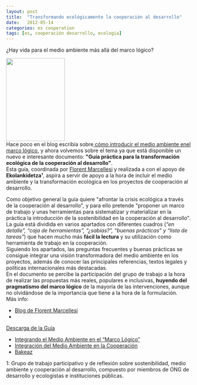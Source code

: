 ```yaml
---
layout: post
title:  "Transformando ecológicamente la cooperación al desarrollo"
date:   2012-05-14
categories: es cooperation
tags: [es, cooperación desarrollo, ecologia]
---
```

¿Hay vida para el medio ambiente más allá del marco lógico?

<a href="https://github.com/IzaroBlog/IzaroBlog.github.io/raw/main/_materials/Guiapracticatransformacionecologica.pdf"><img class="alignleft" src="http://florentmarcellesi.files.wordpress.com/2012/05/guia_practica_coop_eco_cast_portada-medium.jpg?w=604" alt="" width="160" height="226"></a>  
Hace poco en el blog escribía sobre<a title="Integrando el Medio Ambiente en el “Marco&nbsp;Lógico”" href="https://izaroblog.github.io/es/cooperation/2012/03/05/MAmarcologico.html" target="_blank"> cómo introducir el medio ambiente enel marco lógico</a>, y ahora volvemos sobre el tema ya que está disponible un nuevo e interesante documento: **"Guía práctica para la transformación ecológica de la cooperación al desarrollo"**.  
Esta guía, coordinada por <a href="http://florentmarcellesi.wordpress.com/acerca-de/" target="_blank">Florent Marcellesi</a> y realizada a con el apoyo de **Ekolankidetza¹**, aspira a servir de apoyo a la hora de incluir el medio ambiente y la transformación ecológica en los proyectos de cooperación al desarrollo.  

Como objetivo general la guía quiere "afrontar la crisis ecológica a través de la cooperación al desarrollo", y para ello pretende "proponer un marco de trabajo y unas herramientas para sistematizar y materializar en la práctica la introducción de la sostenibilidad en la cooperación al desarrollo".  
La guía está dividida en varios apartados con diferentes cuadros (*“en detalle”, “caja de herramientas”, “¿sabías?”, “buenas prácticas” y “lista de tareas”*) que hacen mucho más **fácil la lectura** y su utilización como herramienta de trabajo en la cooperación.   
Siguiendo los apartados, las preguntas frecuentes y buenas prácticas se consigue integrar una visión transformadora del medio ambiente en los proyectos, además de conocer las principales referencias, textos legales y políticas internacionales más destacadas.   
En el documento se percibe la participación del grupo de trabajo a la hora de realizar las propuestas más reales, populares e inclusivas, **huyendo del pragmatismo del marco lógico** de la mayoría de las intervenciones, aunque no olvidándose de la importancia que tiene a la hora de la formulación.  
Más info:  
- <a href="http://florentmarcellesi.wordpress.com/2012/05/14/guia-practica-para-la-transformacion-ecologica-de-la-cooperacion-al-desarrollo/" target="_blank">Blog de Florent Marcellesi</a>
- <a href="https://github.com/IzaroBlog/IzaroBlog.github.io/raw/main/_materials/Guiapracticatransformacionecologica.pdf">
Descarga de la Guía</a>
- <a href="https://izaroblog.github.io/es/cooperation/2012/03/05/MAmarcologico.html" target="_blank">Integrando el Medio Ambiente en el “Marco Lógico”</a>  
- <a href="https://izaroblog.github.io/es/cooperation/environment/2012/02/02/IntegracionMA.html" target="_blank">Integración del Medio Ambiente en la Cooperación</a>  
- <a href="http://www.bakeaz.org/">Bakeaz</a>  

1: Grupo de trabajo participativo y de reflexión sobre sostenibilidad, medio ambiente y cooperación al desarrollo, compuesto por miembros de ONG de desarrollo y ecologistas e instituciones públicas.

